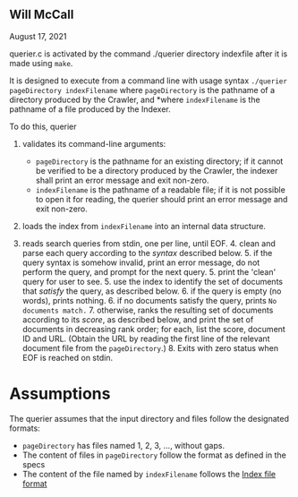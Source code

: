 ## Will McCall
August 17, 2021

querier.c is activated by the command ./querier directory indexfile after it is made using `make`.

It is designed to execute from a command line with usage syntax `./querier pageDirectory indexFilename`
    where `pageDirectory` is the pathname of a directory produced by the Crawler, and
   *where `indexFilename` is the pathname of a file produced by the Indexer.

   To do this, querier

1. validates its command-line arguments:
	* `pageDirectory` is the pathname for an existing directory; if it cannot be verified to be a directory produced by the Crawler, the indexer shall print an error message and exit non-zero. 
	* `indexFilename` is the pathname of a readable file; if it is not possible to open it for reading, the querier should print an error message and exit non-zero.

2. loads the index from `indexFilename` into an internal data structure.

3. reads search queries from stdin, one per line, until EOF.
	4. clean and parse each query according to the *syntax* described below.
	5. if the query syntax is somehow invalid, print an error message, do not perform the query, and prompt for the next query.
	5. print the 'clean' query for user to see.
	5. use the index to identify the set of documents that *satisfy* the query, as described below.
	6. if the query is empty (no words), prints nothing.
	6. if no documents satisfy the query, prints `No documents match.`
	7. otherwise, ranks the resulting set of documents according to its *score*, as described below, and print the set of documents in decreasing rank order; for each, list the score, document ID and URL.
(Obtain the URL by reading the first line of the relevant document file from the `pageDirectory`.)
	8. Exits with zero status when EOF is reached on stdin.


# Assumptions

The querier assumes that the input directory and files follow the designated formats:

* `pageDirectory` has files named 1, 2, 3, ..., without gaps.
* The content of files in `pageDirectory` follow the format as defined in the specs
* The content of the file named by `indexFilename` follows the [Index file format]({{site.labs}}/lab5/REQUIREMENTS.html#index-file-format)
